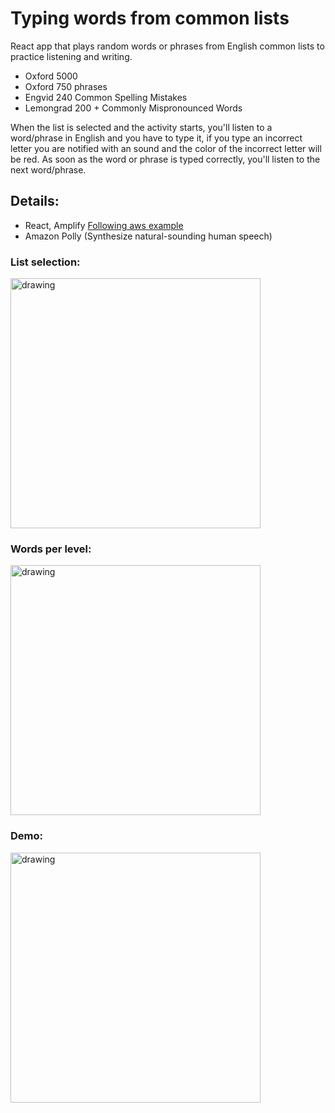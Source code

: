 # Typing words from common lists

React app that plays random words or phrases from English common lists to practice listening and writing. 
- Oxford 5000
- Oxford 750 phrases
- Engvid 240 Common Spelling Mistakes
- Lemongrad 200 + Commonly Mispronounced Words

When the list is selected and the activity starts, you'll listen to a word/phrase in English and you have to type it, if you type an incorrect letter you are notified with an sound and the color of the incorrect letter will be red. As soon as the word or phrase is typed correctly, you'll listen to the next word/phrase.

## Details:
- React, Amplify [Following aws example](https://aws.amazon.com/getting-started/hands-on/build-react-app-amplify-graphql/)
- Amazon Polly (Synthesize natural-sounding human speech)


### List selection:
<img src="https://raw.githubusercontent.com/cperezmendoza00/typing-words/master/screenshoots/main.png" alt="drawing" width="400"/>

### Words per level:
<img src="https://raw.githubusercontent.com/cperezmendoza00/typing-words/master/screenshoots/levels.png" alt="drawing" width="400"/>

### Demo:
<img src="https://raw.githubusercontent.com/cperezmendoza00/typing-words/master/screenshoots/demo.png" alt="drawing" width="400"/>

